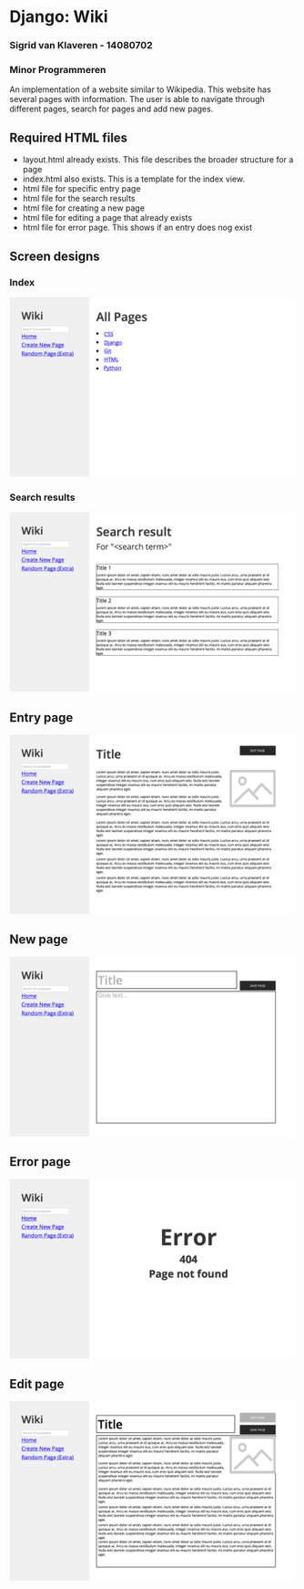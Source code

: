 # Django: Wiki
### Sigrid van Klaveren - 14080702
### Minor Programmeren

An implementation of a website similar to Wikipedia. This website has several pages with information. The user is able to navigate through different pages, search for pages and add new pages. 


## Required HTML files

- layout.html already exists. This file describes the broader structure for a page
- index.html also exists. This is a template for the index view.
- html file for specific entry page
- html file for the search results
- html file for creating a new page
- html file for editing a page that already exists
- html file for error page. This shows if an entry does nog exist 

## Screen designs

### Index
![Index page](/design_document/sketches/Index@1x.png)

### Search results

![Search results page](/design_document/sketches/Search_results@1x.png)

## Entry page

![Entry page](/design_document/sketches/Entry@1x.png)

## New page

![New page](/design_document/sketches/New_page@1x.png)

## Error page

![Error page](/design_document/sketches/Error@1x.png)

## Edit page

![Edit page](/design_document/sketches/Edit@1x.png)